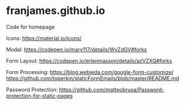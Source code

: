 # franjames.github.io
Code for homepage

Icons:
https://material.io/icons/

Modal:
https://codepen.io/marv117/details/WvZdGV#forks

Form Layout:
https://codepen.io/erlenmasson/details/azVZXQ#forks

Form Processing:
https://blog.webjeda.com/google-form-customize/
https://github.com/toperkin/staticFormEmails/blob/master/README.md

Password Protection:
https://github.com/matteobrusa/Password-protection-for-static-pages
